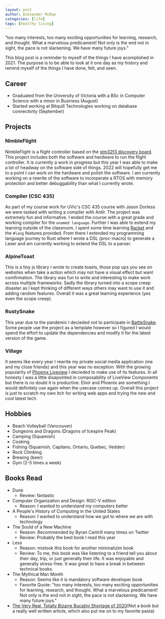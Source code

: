 ```yaml
---
layout: post
author: Alexander McRae
categories: [life]
tags: [healthy living]
---
```



"too many interests, too many exciting opportunities for learning, research, and thought. What a marvelous predicament! Not only is the end not in sight, the pace is not slackening. We have many future joys."

This blog post is a reminder to myself of the things I have acomplished in 2021. The purpose is to be able to look at it one day as my history and remind myself of the things I have done, felt, and seen.

## Career

* Graduated from the University of Victoria with a BSc in Computer Science with a minor in Business (August)
* Started working at Bitquill Technologies working on database connectivity (September)

## Projects

### NimbleFlight

NimbleFlight is a flight controller based on the [stm32f3 discovery board](https://www.st.com/en/evaluation-tools/stm32f3discovery.html). This project includes both the software and hardware to run the flight controller. It is currently a work in progress but this year I was able to make a lot of headway on the software side of things. 2022 will hopefully get me to a point I can work on the hardware and polish the software. I am currently working on a rewrite of the software to incorperate a RTOS with memory protection and better debuggability than what I currently wrote.

### Compiler (CSC 435)

As part of my course work for UVic's CSC 435 course with Jason Dorless we were tasked with writing a compiler with Antlr. The project was extremely fun and informative. I ended the course with a great grade and working compiler for the `unamed language`. Further I was able to extend my learning outside of the classroom, I spent some time learning [Racket](racket-lang.org) and the `#lang` features provided. From there I extended my programming language journey to Rust where I wrote a DSL (proc-macro) to generate a Lexer and am currently working to extend the DSL to a parser.

### AlpineToast

This is a tiny js library I wrote to create toasts, those pop ups you see on websites when take a action which may not have a visual effect but want comfirmation. The library was fun to write and interesting to make work across multiple frameworks. Sadly the library turned into a scope creep disaster as I kept thinking of different ways others may want to use it and adding random features. Overall it was a great learning experience (yes even the scope creep).

### RustySnake

This year due to the pandemic I decieded not to participate in [BattleSnake](play.battlesnake.com). Some people use the project as a template however so I figured I would spend the effort to update the dependencies and modify it for the latest version of the game.

### Village

It seems like every year I rewrite my private social media application (me and my close friends) and this year was no exception. With the growing popularity of [Phoenix Liveview](https://www.phoenixframework.org) I decieded to make use of its features. In all honesty I was a little disapointed in composability of LiveView Components but there is no doubt it is productive. Elixir and Phoenix are something I would definitely use again when the usecase comes up. Overall this project is just to scratch my own itch for writing web apps and trying the new and cool latest tech.

## Hobbies

* Beach Volleyball (Vancouver)
* Dungeons and Dragons (Dragons of Icespire Peak)
* Camping (Squamish)
* Cooking
* Fishing (Squamish, Capilano, Ontario, Quebec, Vedder)
* Rock Climbing
* Brewing (beer)
* Gym (2-5 times a week)

## Books Read

* Dune
  * Review: fantastic
* Computer Organization and Design: RISC-V edition
  * Reason: I wanted to understand my computers better
* A People's History of Computing in the United States
  * Reason: I wanted to understand how we got to where we are with technology
* The Sould of a New Machine
  * Reason: Recommended by Byran Cantrill many times on Twitter
  * Review: Probably the best book I read this year
* Less
  * Reason: mistook this book for another minimalizim book
  * Review: To me, this book was like listening to a friend tell you about their day, trip, or just generally their life. It was enjoyable and generally stress-free. It was great to have a break in between technical books.
* The Mythical Man Month
  * Reason: Seems like it is mandatory software developer book
  * Favorite Quote: "too many interests, too many exciting opportunities for learning, research, and thought. What a marvelous predicament! Not only is the end not in sight, the pace is not slackening. We have many future joys."
* [The Very Real, Totally Bizarre Bucatini Shortage of 2020](https://www.grubstreet.com/2020/12/2020-bucatini-shortage-investigation.html)(Not a book but a really well written article, which also put me on to my favorite pasta)
